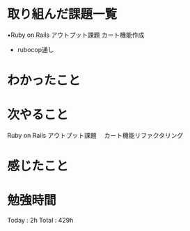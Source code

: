<h1>取り組んだ課題一覧</h1>

▪️Ruby on Rails アウトプット課題 カート機能作成
- rubocop通し

<h1>わかったこと</h1>

<h1>次やること</h1>
Ruby on Rails アウトプット課題　 カート機能リファクタリング

<h1>感じたこと</h1>

<h1>勉強時間</h1>
Today : 2h Total :  429h
